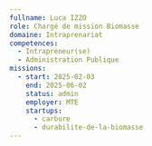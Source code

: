 ```yaml
---
fullname: Luca IZZO
role: Chargé de mission Biomasse
domaine: Intraprenariat
competences:
  - Intrapreneur(se)
  - Administration Publique
missions:
  - start: 2025-02-03
    end: 2025-06-02
    status: admin
    employer: MTE
    startups:
      - carbure
      - durabilite-de-la-biomasse
---
```

